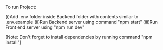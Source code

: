 To run Project:

(i)Add .env folder inside Backend folder with contents similar to .env.example (ii)Run Backend server using command "npm start" (iii)Run Front end server using "npm run dev"

[Note: Don't forget to install dependencies by running command "npm install"]